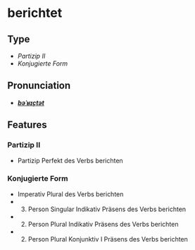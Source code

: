 # berichtet
## Type
- _Partizip II_
- _Konjugierte Form_
## Pronunciation
- **_[bəˈʁɪçtət](https://commons.wikimedia.org/wiki/File:De-berichtet.ogg)_**
## Features
### Partizip II
-  Partizip Perfekt des Verbs berichten
### Konjugierte Form
- Imperativ Plural des Verbs berichten
- 3. Person Singular Indikativ Präsens des Verbs berichten
- 2. Person Plural Indikativ Präsens des Verbs berichten
- 2. Person Plural Konjunktiv I Präsens des Verbs berichten

